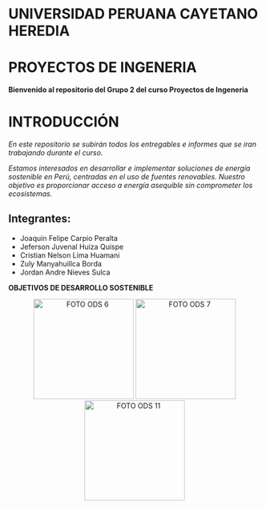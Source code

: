 # **UNIVERSIDAD PERUANA CAYETANO HEREDIA**
# **PROYECTOS DE INGENERIA**

**Bienvenido al repositorio del Grupo 2 del curso Proyectos de Ingeneria**
# **INTRODUCCIÓN**
*En este repositorio se subirán todos los entregables e informes que se iran trabajando durante el curso.*

*Estamos interesados en desarrollar e implementar soluciones de energía sostenible en Perú, centradas en el uso de fuentes renovables. Nuestro objetivo es proporcionar acceso a energía asequible sin comprometer los ecosistemas.*

## **Integrantes:**
- Joaquin Felipe Carpio Peralta
- Jeferson Juvenal Huiza Quispe
- Cristian Nelson Lima Huamani
- Zuly Manyahuillca Borda
- Jordan Andre Nieves Sulca 

**OBJETIVOS DE DESARROLLO SOSTENIBLE**
<p align="center">
  <img src="https://upload.wikimedia.org/wikipedia/commons/3/37/Sustainable_Development_Goal-es-06.jpg" alt="FOTO ODS 6" width="200px" />
  <img src="https://upload.wikimedia.org/wikipedia/commons/8/89/Sustainable_Development_Goal-es-07.jpg" alt="FOTO ODS 7" width="200px" />
  <img src="https://upload.wikimedia.org/wikipedia/commons/c/ca/Sustainable_Development_Goal-es-11.jpg" alt="FOTO ODS 11" width="200px" />
</p>
